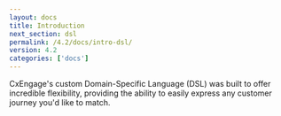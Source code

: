 ```yaml
---
layout: docs
title: Introduction
next_section: dsl
permalink: /4.2/docs/intro-dsl/
version: 4.2
categories: ['docs']
---
```


CxEngage's custom Domain-Specific Language (DSL) was built to offer incredible
flexibility, providing the ability to easily express any customer journey you'd like to match.
